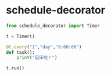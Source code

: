 # schedule-decorator


```python
from schedule_decorator import Timer

t = Timer()

@t.every("1","day","8:00:00")
def task():
    print("起床啦！")

t.run()
```

